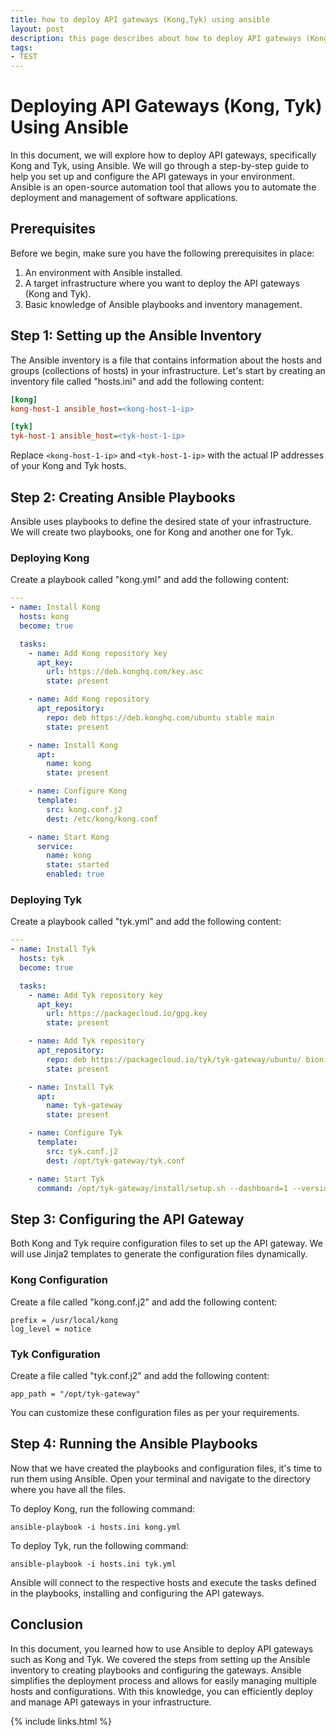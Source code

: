 ```yaml
---
title: how to deploy API gateways (Kong,Tyk) using ansible
layout: post
description: this page describes about how to deploy API gateways (Kong,Tyk) using ansible
tags:
- TEST
---
```

# Deploying API Gateways (Kong, Tyk) Using Ansible

In this document, we will explore how to deploy API gateways, specifically Kong and Tyk, using Ansible. We will go through a step-by-step guide to help you set up and configure the API gateways in your environment. Ansible is an open-source automation tool that allows you to automate the deployment and management of software applications.

## Prerequisites

Before we begin, make sure you have the following prerequisites in place:

1. An environment with Ansible installed.
2. A target infrastructure where you want to deploy the API gateways (Kong and Tyk).
3. Basic knowledge of Ansible playbooks and inventory management.

## Step 1: Setting up the Ansible Inventory

The Ansible inventory is a file that contains information about the hosts and groups (collections of hosts) in your infrastructure. Let's start by creating an inventory file called "hosts.ini" and add the following content:

```ini
[kong]
kong-host-1 ansible_host=<kong-host-1-ip>

[tyk]
tyk-host-1 ansible_host=<tyk-host-1-ip>
```

Replace `<kong-host-1-ip>` and `<tyk-host-1-ip>` with the actual IP addresses of your Kong and Tyk hosts.

## Step 2: Creating Ansible Playbooks

Ansible uses playbooks to define the desired state of your infrastructure. We will create two playbooks, one for Kong and another one for Tyk.

### Deploying Kong

Create a playbook called "kong.yml" and add the following content:

```yaml
---
- name: Install Kong
  hosts: kong
  become: true

  tasks:
    - name: Add Kong repository key
      apt_key:
        url: https://deb.konghq.com/key.asc
        state: present

    - name: Add Kong repository
      apt_repository:
        repo: deb https://deb.konghq.com/ubuntu stable main
        state: present

    - name: Install Kong
      apt:
        name: kong
        state: present

    - name: Configure Kong
      template:
        src: kong.conf.j2
        dest: /etc/kong/kong.conf

    - name: Start Kong
      service:
        name: kong
        state: started
        enabled: true
```

### Deploying Tyk

Create a playbook called "tyk.yml" and add the following content:

```yaml
---
- name: Install Tyk
  hosts: tyk
  become: true

  tasks:
    - name: Add Tyk repository key
      apt_key:
        url: https://packagecloud.io/gpg.key
        state: present

    - name: Add Tyk repository
      apt_repository:
        repo: deb https://packagecloud.io/tyk/tyk-gateway/ubuntu/ bionic main
        state: present

    - name: Install Tyk
      apt:
        name: tyk-gateway
        state: present

    - name: Configure Tyk
      template:
        src: tyk.conf.j2
        dest: /opt/tyk-gateway/tyk.conf

    - name: Start Tyk
      command: /opt/tyk-gateway/install/setup.sh --dashboard=1 --version="v3"
```

## Step 3: Configuring the API Gateway

Both Kong and Tyk require configuration files to set up the API gateway. We will use Jinja2 templates to generate the configuration files dynamically.

### Kong Configuration

Create a file called "kong.conf.j2" and add the following content:

```jinja2
prefix = /usr/local/kong
log_level = notice
```

### Tyk Configuration

Create a file called "tyk.conf.j2" and add the following content:

```jinja2
app_path = "/opt/tyk-gateway"
```

You can customize these configuration files as per your requirements.

## Step 4: Running the Ansible Playbooks

Now that we have created the playbooks and configuration files, it's time to run them using Ansible. Open your terminal and navigate to the directory where you have all the files.

To deploy Kong, run the following command:

```
ansible-playbook -i hosts.ini kong.yml
```

To deploy Tyk, run the following command:

```
ansible-playbook -i hosts.ini tyk.yml
```

Ansible will connect to the respective hosts and execute the tasks defined in the playbooks, installing and configuring the API gateways.

## Conclusion

In this document, you learned how to use Ansible to deploy API gateways such as Kong and Tyk. We covered the steps from setting up the Ansible inventory to creating playbooks and configuring the gateways. Ansible simplifies the deployment process and allows for easily managing multiple hosts and configurations. With this knowledge, you can efficiently deploy and manage API gateways in your infrastructure.

{% include links.html %}
